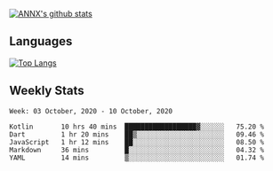 [![ANNX's github stats](https://github-readme-stats.vercel.app/api?username=NXAN2901&count_private=true&show_icons=true&theme=vue)](https://github.com/NXAN2901)

## Languages
[![Top Langs](https://github-readme-stats.vercel.app/api/top-langs/?username=NXAN2901)](https://github.com/NXAN2901)

## Weekly Stats
<!--START_SECTION:waka-->
```text
Week: 03 October, 2020 - 10 October, 2020

Kotlin       10 hrs 40 mins  ██████████████████▓░░░░░░   75.20 % 
Dart         1 hr 20 mins    ██▒░░░░░░░░░░░░░░░░░░░░░░   09.46 % 
JavaScript   1 hr 12 mins    ██░░░░░░░░░░░░░░░░░░░░░░░   08.50 % 
Markdown     36 mins         █░░░░░░░░░░░░░░░░░░░░░░░░   04.32 % 
YAML         14 mins         ▒░░░░░░░░░░░░░░░░░░░░░░░░   01.74 % 
```
<!--END_SECTION:waka-->
